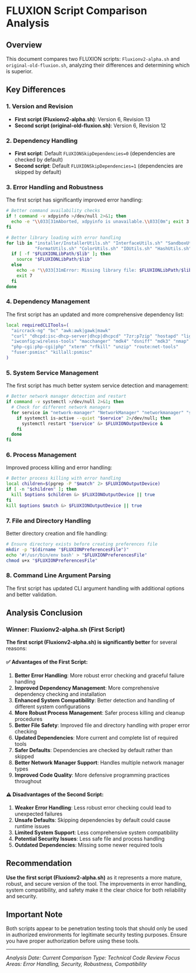 # FLUXION Script Comparison Analysis

## Overview
This document compares two FLUXION scripts: `Fluxionv2-alpha.sh` and `original-old-fluxion.sh`, analyzing their differences and determining which is superior.

## Key Differences

### 1. Version and Revision
- **First script (Fluxionv2-alpha.sh)**: Version 6, Revision 13
- **Second script (original-old-fluxion.sh)**: Version 6, Revision 12

### 2. Dependency Handling
- **First script**: Default `FLUXIONSkipDependencies=0` (dependencies are checked by default)
- **Second script**: Default `FLUXIONSkipDependencies=1` (dependencies are skipped by default)

### 3. Error Handling and Robustness
The first script has significantly improved error handling:

```bash
# Better command availability checks
if ! command -v xdpyinfo >/dev/null 2>&1; then
  echo -e "\\033[31mAborted, xdpyinfo is unavailable.\\033[0m"; exit 3
fi

# Better library loading with error handling
for lib in "installer/InstallerUtils.sh" "InterfaceUtils.sh" "SandboxUtils.sh" \
           "FormatUtils.sh" "ColorUtils.sh" "IOUtils.sh" "HashUtils.sh" "HelpUtils.sh"; do
  if [ -f "$FLUXIONLibPath/$lib" ]; then
    source "$FLUXIONLibPath/$lib"
  else
    echo -e "\\033[31mError: Missing library file: $FLUXIONLibPath/$lib\\033[0m"
    exit 7
  fi
done
```

### 4. Dependency Management
The first script has an updated and more comprehensive dependency list:

```bash
local requiredCLITools=(
  "aircrack-ng" "bc" "awk:awk|gawk|mawk"
  "curl" "dhcpd:isc-dhcp-server|dhcp|dhcpcd" "7zr:p7zip" "hostapd" "lighttpd"
  "iwconfig:wireless-tools" "macchanger" "mdk4" "dsniff" "mdk3" "nmap" "openssl"
  "php-cgi:php-cgi|php" "xterm" "rfkill" "unzip" "route:net-tools"
  "fuser:psmisc" "killall:psmisc"
)
```

### 5. System Service Management
The first script has much better system service detection and management:

```bash
# Better network manager detection and restart
if command -v systemctl >/dev/null 2>&1; then
  # Check for different network managers
  for service in "network-manager" "NetworkManager" "networkmanager" "systemd-networkd"; do
    if systemctl is-active --quiet "$service" 2>/dev/null; then
      systemctl restart "$service" &> $FLUXIONOutputDevice &
    fi
  done
fi
```

### 6. Process Management
Improved process killing and error handling:

```bash
# Better process killing with error handling
local children=$(pgrep -P "$match" 2> $FLUXIONOutputDevice)
if [ -n "$children" ]; then
  kill $options $children &> $FLUXIONOutputDevice || true
fi
kill $options $match &> $FLUXIONOutputDevice || true
```

### 7. File and Directory Handling
Better directory creation and file handling:

```bash
# Ensure directory exists before creating preferences file
mkdir -p "$(dirname "$FLUXIONPreferencesFile")"
echo '#!/usr/bin/env bash' > "$FLUXIONPreferencesFile"
chmod u+x "$FLUXIONPreferencesFile"
```

### 8. Command Line Argument Parsing
The first script has updated CLI argument handling with additional options and better validation.

## Analysis Conclusion

### Winner: Fluxionv2-alpha.sh (First Script)

**The first script (Fluxionv2-alpha.sh) is significantly better** for several reasons:

#### ✅ Advantages of the First Script:

1. **Better Error Handling**: More robust error checking and graceful failure handling
2. **Improved Dependency Management**: More comprehensive dependency checking and installation
3. **Enhanced System Compatibility**: Better detection and handling of different system configurations
4. **More Robust Process Management**: Safer process killing and cleanup procedures
5. **Better File Safety**: Improved file and directory handling with proper error checking
6. **Updated Dependencies**: More current and complete list of required tools
7. **Safer Defaults**: Dependencies are checked by default rather than skipped
8. **Better Network Manager Support**: Handles multiple network manager types
9. **Improved Code Quality**: More defensive programming practices throughout

#### ⚠️ Disadvantages of the Second Script:

1. **Weaker Error Handling**: Less robust error checking could lead to unexpected failures
2. **Unsafe Defaults**: Skipping dependencies by default could cause runtime issues
3. **Limited System Support**: Less comprehensive system compatibility
4. **Potential Security Issues**: Less safe file and process handling
5. **Outdated Dependencies**: Missing some newer required tools

## Recommendation

**Use the first script (Fluxionv2-alpha.sh)** as it represents a more mature, robust, and secure version of the tool. The improvements in error handling, system compatibility, and safety make it the clear choice for both reliability and security.

## Important Note

Both scripts appear to be penetration testing tools that should only be used in authorized environments for legitimate security testing purposes. Ensure you have proper authorization before using these tools.

---

*Analysis Date: Current*
*Comparison Type: Technical Code Review*
*Focus Areas: Error Handling, Security, Robustness, Compatibility*
